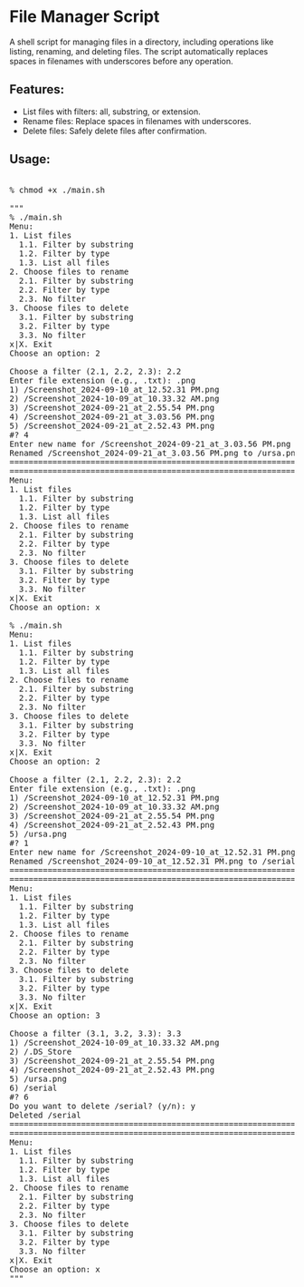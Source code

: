 # File Manager Script

A shell script for managing files in a directory, including operations like listing, renaming, and deleting files. The script automatically replaces spaces in filenames with underscores before any operation.

## Features:
- List files with filters: all, substring, or extension.
- Rename files: Replace spaces in filenames with underscores.
- Delete files: Safely delete files after confirmation.

## Usage:

<pre> 
% chmod +x ./main.sh

"""
% ./main.sh
Menu:
1. List files
  1.1. Filter by substring
  1.2. Filter by type
  1.3. List all files
2. Choose files to rename
  2.1. Filter by substring
  2.2. Filter by type
  2.3. No filter
3. Choose files to delete
  3.1. Filter by substring
  3.2. Filter by type
  3.3. No filter
x|X. Exit
Choose an option: 2 

Choose a filter (2.1, 2.2, 2.3): 2.2
Enter file extension (e.g., .txt): .png
1) /Screenshot_2024-09-10_at_12.52.31 PM.png
2) /Screenshot_2024-10-09_at_10.33.32 AM.png
3) /Screenshot_2024-09-21_at_2.55.54 PM.png
4) /Screenshot_2024-09-21_at_3.03.56 PM.png
5) /Screenshot_2024-09-21_at_2.52.43 PM.png
#? 4
Enter new name for /Screenshot_2024-09-21_at_3.03.56 PM.png (or press Enter to skip): ursa.png
Renamed /Screenshot_2024-09-21_at_3.03.56 PM.png to /ursa.png
=======================================================================
=======================================================================
Menu:
1. List files
  1.1. Filter by substring
  1.2. Filter by type
  1.3. List all files
2. Choose files to rename
  2.1. Filter by substring
  2.2. Filter by type
  2.3. No filter
3. Choose files to delete
  3.1. Filter by substring
  3.2. Filter by type
  3.3. No filter
x|X. Exit
Choose an option: x

% ./main.sh
Menu:
1. List files
  1.1. Filter by substring
  1.2. Filter by type
  1.3. List all files
2. Choose files to rename
  2.1. Filter by substring
  2.2. Filter by type
  2.3. No filter
3. Choose files to delete
  3.1. Filter by substring
  3.2. Filter by type
  3.3. No filter
x|X. Exit
Choose an option: 2 

Choose a filter (2.1, 2.2, 2.3): 2.2
Enter file extension (e.g., .txt): .png
1) /Screenshot_2024-09-10_at_12.52.31 PM.png
2) /Screenshot_2024-10-09_at_10.33.32 AM.png
3) /Screenshot_2024-09-21_at_2.55.54 PM.png
4) /Screenshot_2024-09-21_at_2.52.43 PM.png
5) /ursa.png
#? 1
Enter new name for /Screenshot_2024-09-10_at_12.52.31 PM.png (or press Enter to skip): serial
Renamed /Screenshot_2024-09-10_at_12.52.31 PM.png to /serial
=======================================================================
=======================================================================
Menu:
1. List files
  1.1. Filter by substring
  1.2. Filter by type
  1.3. List all files
2. Choose files to rename
  2.1. Filter by substring
  2.2. Filter by type
  2.3. No filter
3. Choose files to delete
  3.1. Filter by substring
  3.2. Filter by type
  3.3. No filter
x|X. Exit
Choose an option: 3

Choose a filter (3.1, 3.2, 3.3): 3.3
1) /Screenshot_2024-10-09_at_10.33.32 AM.png
2) /.DS_Store
3) /Screenshot_2024-09-21_at_2.55.54 PM.png
4) /Screenshot_2024-09-21_at_2.52.43 PM.png
5) /ursa.png
6) /serial
#? 6
Do you want to delete /serial? (y/n): y
Deleted /serial
=======================================================================
=======================================================================
Menu:
1. List files
  1.1. Filter by substring
  1.2. Filter by type
  1.3. List all files
2. Choose files to rename
  2.1. Filter by substring
  2.2. Filter by type
  2.3. No filter
3. Choose files to delete
  3.1. Filter by substring
  3.2. Filter by type
  3.3. No filter
x|X. Exit
Choose an option: x
"""
</pre>
